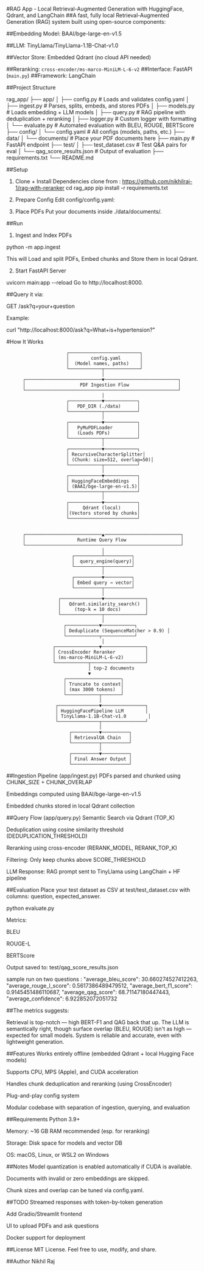 #RAG App - Local Retrieval-Augmented Generation with HuggingFace, Qdrant, and LangChain
##A fast, fully local Retrieval-Augmented Generation (RAG) system built using open-source components:

##Embedding Model: BAAI/bge-large-en-v1.5

##LLM: TinyLlama/TinyLlama-1.1B-Chat-v1.0

##Vector Store: Embedded Qdrant (no cloud API needed)

##Reranking: `cross-encoder/ms-marco-MiniLM-L-6-v2`
##Interface: FastAPI (`main.py`)
##Framework: LangChain

##Project Structure

rag_app/
├── app/
│ ├── config.py # Loads and validates config.yaml
│ ├── ingest.py # Parses, splits, embeds, and stores PDFs
│ ├── models.py # Loads embedding + LLM models
│ ├── query.py # RAG pipeline with deduplication + reranking
│ ├── logger.py # Custom logger with formatting
│ └── evaluate.py # Automated evaluation with BLEU, ROUGE, BERTScore
├── config/
│ └── config.yaml # All configs (models, paths, etc.)
├── data/
│ └── documents/ # Place your PDF documents here
├── main.py # FastAPI endpoint
├── test/
│ ├── test_dataset.csv # Test Q&A pairs for eval
│ └── qag_score_results.json # Output of evaluation
├── requirements.txt
└── README.md


##Setup
1. Clone + Install Dependencies
clone from :  https://github.com/nikhilraj-1/rag-with-reranker
cd rag_app
pip install -r requirements.txt

2. Prepare Config
Edit config/config.yaml:

3. Place PDFs
Put your documents inside ./data/documents/.

##Run
1. Ingest and Index PDFs

python -m app.ingest

This will Load and split PDFs, Embed chunks and Store them in local Qdrant.

2. Start FastAPI Server

uvicorn main:app --reload
Go to http://localhost:8000.

##Query it via:

GET /ask?q=your+question

Example:

curl "http://localhost:8000/ask?q=What+is+hypertension?"

#How It Works

                          ┌──────────────────────────┐
                          │        config.yaml       │
                          │  (Model names, paths)    │
                          └────────────┬─────────────┘
                                       │
          ┌────────────────────────────▼───────────────────────────┐
          │                    PDF Ingestion Flow                  │
          └────────────────────────────────────────────────────────┘
                                       │
                          ┌────────────▼────────────┐
                          │   PDF_DIR (./data)      │
                          └────────────┬────────────┘
                                       │
                          ┌────────────▼────────────┐
                          │   PyMuPDFLoader         │
                          │   (Loads PDFs)          │
                          └────────────┬────────────┘
                                       │
                          ┌────────────▼────────────┐
                          │ RecursiveCharacterSplitter│
                          │ (Chunk: size=512, overlap=50)│
                          └────────────┬────────────┘
                                       │
                          ┌────────────▼────────────┐
                          │ HuggingFaceEmbeddings   │
                          │ (BAAI/bge-large-en-v1.5)│
                          └────────────┬────────────┘
                                       │
                          ┌────────────▼────────────┐
                          │     Qdrant (local)      │
                          │(Vectors stored by chunks│
                          └─────────────────────────┘


          ┌────────────────────────────▲────────────────────────────┐
          │                   Runtime Query Flow                    │
          └─────────────────────────────────────────────────────────┘
                                       │
                            ┌──────────┴──────────┐
                            │  query_engine(query)│
                            └──────────┬──────────┘
                                       │
                            ┌──────────▼──────────┐
                            │ Embed query → vector│
                            └──────────┬──────────┘
                                       │
                       ┌───────────────▼───────────────┐
                       │   Qdrant.similarity_search()  │
                       │     (top-k = 10 docs)         │
                       └───────────────┬───────────────┘
                                       │
                         ┌────────────▼────────────┐
                         │ Deduplicate (SequenceMatcher > 0.9) │
                         └────────────┬────────────┘
                                       │
                     ┌────────────────▼────────────────┐
                     │ CrossEncoder Reranker           │
                     │ (ms-marco-MiniLM-L-6-v2)        │
                     └────────────┬────────────────────┘
                                  │ top-2 documents
                                  ▼
                         ┌────────────────────┐
                         │ Truncate to context│
                         │ (max 3000 tokens)  │
                         └────────────┬───────┘
                                      │
                      ┌───────────────▼────────────────┐
                      │ HuggingFacePipeline LLM        │
                      │ TinyLlama-1.1B-Chat-v1.0        │
                      └───────────────┬────────────────┘
                                      │
                           ┌──────────▼──────────┐
                           │ RetrievalQA Chain   │
                           └──────────┬──────────┘
                                      │
                           ┌──────────▼──────────┐
                           │ Final Answer Output │
                           └─────────────────────┘



##Ingestion Pipeline (app/ingest.py)
PDFs parsed and chunked using CHUNK_SIZE + CHUNK_OVERLAP

Embeddings computed using BAAI/bge-large-en-v1.5

Embedded chunks stored in local Qdrant collection

##Query Flow (app/query.py)
Semantic Search via Qdrant (TOP_K)

Deduplication using cosine similarity threshold (DEDUPLICATION_THRESHOLD)

Reranking using cross-encoder (RERANK_MODEL, RERANK_TOP_K)

Filtering: Only keep chunks above SCORE_THRESHOLD

LLM Response: RAG prompt sent to TinyLlama using LangChain + HF pipeline


##Evaluation 
Place your test dataset as CSV at test/test_dataset.csv with columns:
question, expected_answer.

python evaluate.py

Metrics:

BLEU

ROUGE-L

BERTScore

Output saved to: test/qag_score_results.json

sample run on two questions : "average_bleu_score": 30.660274527412263,
  "average_rouge_l_score": 0.5617386489479512,
  "average_bert_f1_score": 0.9145451486110687,
  "average_qag_score": 68.71147180447443,
  "average_confidence": 6.922852072051732

##The metrics suggests: 

Retrieval is top-notch — high BERT-F1 and QAG back that up.
The LLM is semantically right, though surface overlap (BLEU, ROUGE) isn't as high — expected for small models.
System is reliable and accurate, even with lightweight generation.

##Features
Works entirely offline (embedded Qdrant + local Hugging Face models)

Supports CPU, MPS (Apple), and CUDA acceleration

Handles chunk deduplication and reranking (using CrossEncoder)

Plug-and-play config system

Modular codebase with separation of ingestion, querying, and evaluation

##Requirements
Python 3.9+

Memory: ~16 GB RAM recommended (esp. for reranking)

Storage: Disk space for models and vector DB

OS: macOS, Linux, or WSL2 on Windows

##Notes
Model quantization is enabled automatically if CUDA is available.

Documents with invalid or zero embeddings are skipped.

Chunk sizes and overlap can be tuned via config.yaml.

##TODO
 Streamed responses with token-by-token generation

 Add Gradio/Streamlit frontend

 UI to upload PDFs and ask questions

 Docker support for deployment

##License
MIT License. Feel free to use, modify, and share.

##Author
Nikhil Raj